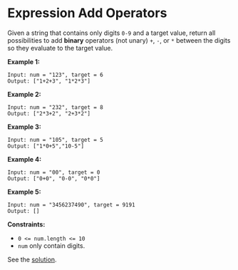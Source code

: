 # Expression Add Operators

Given a string that contains only digits `0-9` and a target value, return all possibilities to add **binary** operators (not unary) `+`, `-`, or `*` between the digits so they evaluate to the target value.

**Example 1:**

```
Input: num = "123", target = 6
Output: ["1+2+3", "1*2*3"] 
```

**Example 2:**

```
Input: num = "232", target = 8
Output: ["2*3+2", "2+3*2"]
```

**Example 3:**

```
Input: num = "105", target = 5
Output: ["1*0+5","10-5"]
```

**Example 4:**

```
Input: num = "00", target = 0
Output: ["0+0", "0-0", "0*0"]
```

**Example 5:**

```
Input: num = "3456237490", target = 9191
Output: []
```

 

**Constraints:**

- `0 <= num.length <= 10`
- `num` only contain digits.



See the [solution](Solution.md).